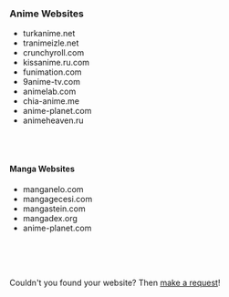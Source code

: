 ### Anime Websites

- turkanime.net
- tranimeizle.net
- crunchyroll.com
- kissanime.ru.com
- funimation.com
- 9anime-tv.com
- animelab.com
- chia-anime.me
- anime-planet.com
- animeheaven.ru
<br/>
<br/>

#### Manga Websites

- manganelo.com
- mangagecesi.com
- mangastein.com
- mangadex.org
- anime-planet.com
<br/>
<br/>
<br/>

Couldn't you found your website? Then [make a request](https://forms.gle/2QW5NvyJiogxCyzx6)!
